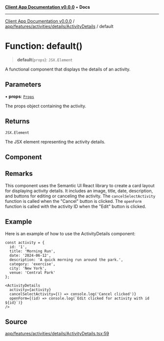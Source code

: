 [**Client App Documentation v0.0.0**](../../../../../../README.md) • **Docs**

***

[Client App Documentation v0.0.0](../../../../../../README.md) / [app/features/activities/details/ActivityDetails](../README.md) / default

# Function: default()

> **default**(`props`): `JSX.Element`

A functional component that displays the details of an activity.

## Parameters

• **props**: [`Props`](../interfaces/Props.md)

The props object containing the activity.

## Returns

`JSX.Element`

The JSX element representing the activity details.

## Component

## Remarks

This component uses the Semantic UI React library to create a card layout for displaying activity details.
It includes an image, title, date, description, and buttons for editing or canceling the activity.
The `cancelSelectActivity` function is called when the "Cancel" button is clicked.
The `openForm` function is called with the activity ID when the "Edit" button is clicked.

## Example

Here is an example of how to use the ActivityDetails component:
```tsx
const activity = {
  id: '1',
  title: 'Morning Run',
  date: '2024-06-12',
  description: 'A quick morning run around the park.',
  category: 'exercise',
  city: 'New York',
  venue: 'Central Park'
};

<ActivityDetails
  activity={activity}
  cancelSelectActivity={() => console.log('Cancel clicked')}
  openForm={(id) => console.log(`Edit clicked for activity with id ${id}`)}
/>
```

## Source

[app/features/activities/details/ActivityDetails.tsx:59](https://github.com/jimmykurian/Reactivities/blob/5b5ed521e5b39ce1e9f25269c451ae4d7d2b1c5a/client-app/src/app/features/activities/details/ActivityDetails.tsx#L59)
